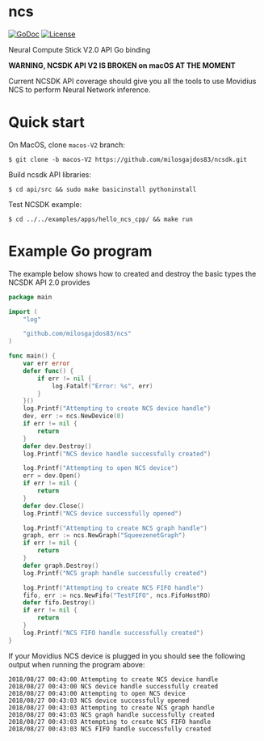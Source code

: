 # ncs

[![GoDoc](https://godoc.org/github.com/milosgajdos83/ncs?status.svg)](https://godoc.org/github.com/milosgajdos83/ncs)
[![License](https://img.shields.io/:license-apache-blue.svg)](https://opensource.org/licenses/Apache-2.0)

Neural Compute Stick V2.0 API Go binding

**WARNING, NCSDK API V2 IS BROKEN on macOS AT THE MOMENT**

Current NCSDK API coverage should give you all the tools to use Movidius NCS to perform Neural Network inference.

# Quick start

On MacOS, clone `macos-V2` branch:

```shell
$ git clone -b macos-V2 https://github.com/milosgajdos83/ncsdk.git
```

Build ncsdk API libraries:

```shell
$ cd api/src && sudo make basicinstall pythoninstall
```

Test NCSDK example:

```shell
$ cd ../../examples/apps/hello_ncs_cpp/ && make run
```

# Example Go program

The example below shows how to created and destroy the basic types the NCSDK API 2.0 provides

```go
package main

import (
	"log"

	"github.com/milosgajdos83/ncs"
)

func main() {
	var err error
	defer func() {
		if err != nil {
			log.Fatalf("Error: %s", err)
		}
	}()
	log.Printf("Attempting to create NCS device handle")
	dev, err := ncs.NewDevice(0)
	if err != nil {
		return
	}
	defer dev.Destroy()
	log.Printf("NCS device handle successfully created")

	log.Printf("Attempting to open NCS device")
	err = dev.Open()
	if err != nil {
		return
	}
	defer dev.Close()
	log.Printf("NCS device successfully opened")

	log.Printf("Attempting to create NCS graph handle")
	graph, err := ncs.NewGraph("SqueezenetGraph")
	if err != nil {
		return
	}
	defer graph.Destroy()
	log.Printf("NCS graph handle successfully created")

	log.Printf("Attempting to create NCS FIFO handle")
	fifo, err := ncs.NewFifo("TestFIFO", ncs.FifoHostRO)
	defer fifo.Destroy()
	if err != nil {
		return
	}
	log.Printf("NCS FIFO handle successfully created")
}
```

If your Movidius NCS device is plugged in you should see the following output when running the program above:

```console
2018/08/27 00:43:00 Attempting to create NCS device handle
2018/08/27 00:43:00 NCS device handle successfully created
2018/08/27 00:43:00 Attempting to open NCS device
2018/08/27 00:43:03 NCS device successfully opened
2018/08/27 00:43:03 Attempting to create NCS graph handle
2018/08/27 00:43:03 NCS graph handle successfully created
2018/08/27 00:43:03 Attempting to create NCS FIFO handle
2018/08/27 00:43:03 NCS FIFO handle successfully created
```
